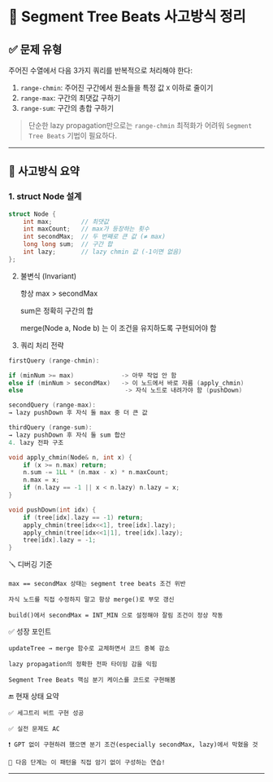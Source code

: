 # 🧠 Segment Tree Beats 사고방식 정리

## ✅ 문제 유형

주어진 수열에서 다음 3가지 쿼리를 반복적으로 처리해야 한다:

1. `range-chmin`: 주어진 구간에서 원소들을 특정 값 `X` 이하로 줄이기  
2. `range-max`: 구간의 최댓값 구하기  
3. `range-sum`: 구간의 총합 구하기  

> 단순한 lazy propagation만으로는 `range-chmin` 최적화가 어려워 `Segment Tree Beats` 기법이 필요하다.

---

## 🧠 사고방식 요약

### 1. struct Node 설계

```cpp
struct Node {
    int max;        // 최댓값
    int maxCount;   // max가 등장하는 횟수
    int secondMax;  // 두 번째로 큰 값 (≠ max)
    long long sum;  // 구간 합
    int lazy;       // lazy chmin 값 (-1이면 없음)
};
```
2. 불변식 (Invariant)

    항상 max > secondMax

    sum은 정확히 구간의 합

    merge(Node a, Node b) 는 이 조건을 유지하도록 구현되어야 함

3. 쿼리 처리 전략

```cpp
firstQuery (range-chmin):

if (minNum >= max)             -> 아무 작업 안 함
else if (minNum > secondMax)   -> 이 노드에서 바로 자름 (apply_chmin)
else                            -> 자식 노드로 내려가야 함 (pushDown)

secondQuery (range-max):
→ lazy pushDown 후 자식 둘 max 중 더 큰 값

thirdQuery (range-sum):
→ lazy pushDown 후 자식 둘 sum 합산
4. lazy 전파 구조

void apply_chmin(Node& n, int x) {
    if (x >= n.max) return;
    n.sum -= 1LL * (n.max - x) * n.maxCount;
    n.max = x;
    if (n.lazy == -1 || x < n.lazy) n.lazy = x;
}

void pushDown(int idx) {
    if (tree[idx].lazy == -1) return;
    apply_chmin(tree[idx<<1], tree[idx].lazy);
    apply_chmin(tree[idx<<1|1], tree[idx].lazy);
    tree[idx].lazy = -1;
}
```
🪛 디버깅 기준

    max == secondMax 상태는 segment tree beats 조건 위반

    자식 노드를 직접 수정하지 말고 항상 merge()로 부모 갱신

    build()에서 secondMax = INT_MIN 으로 설정해야 잘림 조건이 정상 작동

✅ 성장 포인트

    updateTree → merge 함수로 교체하면서 코드 중복 감소

    lazy propagation의 정확한 전파 타이밍 감을 익힘

    Segment Tree Beats 핵심 분기 케이스를 코드로 구현해봄

🔚 현재 상태 요약

    ✅ 세그트리 비트 구현 성공

    ✅ 실전 문제도 AC

    ❗ GPT 없이 구현하려 했으면 분기 조건(especially secondMax, lazy)에서 막혔을 것

    📌 다음 단계는 이 패턴을 직접 암기 없이 구성하는 연습!


---
